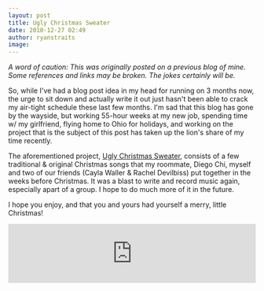 ```yaml
---
layout: post
title: Ugly Christmas Sweater
date: 2010-12-27 02:49
author: ryanstraits
image: 
---
```

*A word of caution: This was originally posted on a previous blog of mine. Some references and links may be broken. The jokes certainly will be.*


So, while I've had a blog post idea in my head for running on 3 months now, the urge to sit down and actually write it out just hasn't been able to crack my air-tight schedule these last few months. I'm sad that this blog has gone by the wayside, but working 55-hour weeks at my new job, spending time w/ my girlfriend, flying home to Ohio for holidays, and working on the project that is the subject of this post has taken up the lion's share of my time recently.

The aforementioned project, <a href="http://uglychristmassweater.bandcamp.com">Ugly Christmas Sweater</a>, consists of a few traditional & original Christmas songs that my roommate, Diego Chi, myself and two of our friends (Cayla Waller & Rachel Devilbiss) put together in the weeks before Christmas. It was a blast to write and record music again, especially apart of a group. I hope to do much more of it in the future.

I hope you enjoy, and that you and yours had yourself a merry, little Christmas!

<iframe style="border: 0; width: 100%; height: 120px;" src="http://bandcamp.com/EmbeddedPlayer/album=1151047165/size=large/bgcol=ffffff/linkcol=0687f5/tracklist=false/artwork=small/transparent=true/" seamless><a href="http://uglychristmassweater.bandcamp.com/album/ugly-christmas-sweater">Ugly Christmas Sweater by Ugly Christmas Sweater</a></iframe>


